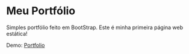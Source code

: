 # Meu Portfólio

Simples portfólio feito em BootStrap. Este é minha primeira página web estática! 

Demo: [Portfolio](https://ojuliomiguel.github.io/portfolio/)